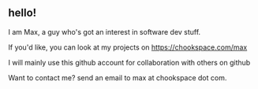 ## hello!

I am Max, a guy who's got an interest in software dev stuff.

If you'd like, you can look at my projects on https://chookspace.com/max

I will mainly use this github account for collaboration with others on github

Want to contact me? send an email to max at chookspace dot com.

